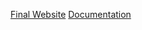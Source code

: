 [Final Website](http://sites.bxmc.poly.edu/~ajraponi/webdev/Final/index.html)
[Documentation](http://sites.bxmc.poly.edu/~ajraponi/vfs/index.php/2017/12/12/final-project/)

